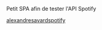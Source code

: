 Petit SPA afin de tester l'API Spotify

[alexandresavardspotify](https://alexandresavardspotify.netlify.app)
